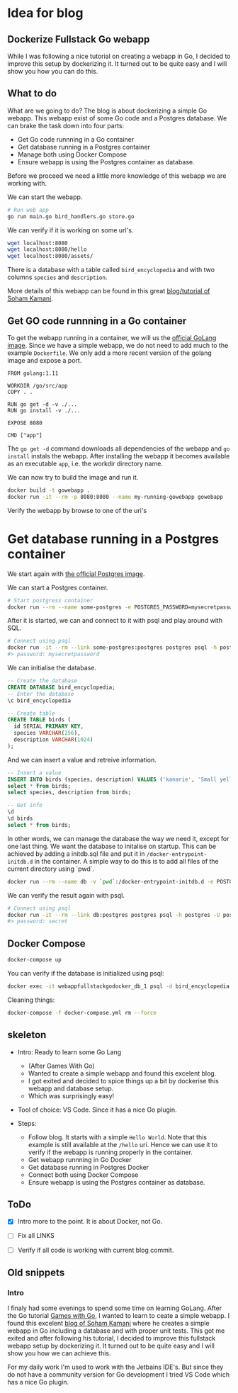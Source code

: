 # Idea for blog

## Dockerize Fullstack Go webapp

While I was following a nice tutorial on creating a webapp in Go, I decided to improve this setup by dockerizing it. It turned out to be quite easy and I will show you how you can do this.

## What to do

What are we going to do? The blog is about dockerizing a simple Go webapp. This webapp exist of some Go code and a Postgres database. We can brake the task down into four parts:

- Get Go code runnning in a Go container
- Get database running in a Postgres container
- Manage both using Docker Compose
- Ensure webapp is using the Postgres container as database.

Before we proceed we need a little more knowledge of this webapp we are working with.

We can start the webapp.

```bash
# Run web app
go run main.go bird_handlers.go store.go
```

We can verify if it is working on some url's.

```bash
wget localhost:8080
wget localhost:8080/hello
wget localhost:8080/assets/
```

There is a database with a table called `bird_encyclopedia` and with two columns `species` and `description`.

More details of this webapp can be found in this great [blog/tutorial of Soham Kamani](https://www.sohamkamani.com/blog/2017/09/13/how-to-build-a-web-application-in-golang/).

## Get GO code runnning in a Go container

To get the webapp running in a container, we will us the [official GoLang image](https://hub.docker.com/_/golang/). Since we have a simple webapp, we do not need to add much to the example `Dockerfile`. We only add a more recent version of the golang image and expose a port.

```docker
FROM golang:1.11

WORKDIR /go/src/app
COPY . .

RUN go get -d -v ./...
RUN go install -v ./...

EXPOSE 8080

CMD ["app"]
```

The `go get -d` command downloads all dependencies of the webapp and `go install` instals the webapp. After installing the webapp it becomes available as an executable `app`, i.e. the workdir directory name.

We can now try to build the image and run it.

```bash
docker build -t gowebapp .
docker run -it --rm -p 8080:8080 --name my-running-gowebapp gowebapp
```

Verify the webapp by browse to one of the uri's

# Get database running in a Postgres container

We start again with [the official Postgres image](https://hub.docker.com/_/postgres/).

We can start a Postgres container.

```bash
# Start postgress container
docker run --rm --name some-postgres -e POSTGRES_PASSWORD=mysecretpassword -d postgres
```

After it is started, we can and connect to it with psql and play around with SQL.

```bash
# Connect using psql
docker run -it --rm --link some-postgres:postgres postgres psql -h postgres -U postgres
#> password: mysecretpassword
```

We can initialise the database.

```sql
-- Create the database
CREATE DATABASE bird_encyclopedia;
-- Enter the database
\c bird_encyclopedia

-- Create table
CREATE TABLE birds (
  id SERIAL PRIMARY KEY,
  species VARCHAR(256),
  description VARCHAR(1024)
);
```

And we can insert a value and retreive information.

```sql
-- Insert a value
INSERT INTO birds (species, description) VALUES ('kanarie', 'Small yellow brid');
select * from birds;
select species, description from birds;

-- Get info
\d
\d birds
select * from birds;
```

In other words, we can manage the database the way we need it, except for one last thing. We want the database to initalise on startup. This can be achieved by adding a initdb.sql file and put it in `/docker-entrypoint-initdb.d` in the container. A simple way to do this is to add all files of the current directory using \`pwd\`.

```bash
docker run --rm --name db -v `pwd`:/docker-entrypoint-initdb.d -e POSTGRES_USER=postgres -e POSTGRES_PASSWORD=secret -e POSTGRES_DB=bird_encyclopedia -d postgres
```

We can verify the result again with psql.

```bash
# Connect using psql
docker run -it --rm --link db:postgres postgres psql -h postgres -U postgres bird_encyclopedia
#> password: secret
```

## Docker Compose

```bash
docker-compose up
```

You can verify if the database is initialized using psql:

```bash
docker exec -it webappfullstackgodocker_db_1 psql -d bird_encyclopedia -U postgres -c "select * from birds;"
```

Cleaning things:

```bash
docker-compose -f docker-compose.yml rm --force
```

## skeleton

- Intro: Ready to learn some Go Lang
  - (After Games With Go)
  - Wanted to create a simple webapp and found this excelent blog.
  - I got exited and decided to spice things up a bit by dockerise this webapp and database setup.
  - Which was surprisingly easy!

- Tool of choice: VS Code. Since it has a nice Go plugin.

- Steps:
  - Follow blog. It starts with a simple `Hello World`. Note that this example is still available at the `/hello` uri. Hence we can use it to verify if the webapp is running properly in the container.
  - Get webapp runnning in Go Docker
  - Get database running in Postgres Docker
  - Connect both using Docker Compose
  - Ensure webapp is using the Postgres container as database.


## ToDo
- [x] Intro more to the point. It is about Docker, not Go.
- [ ] Fix all LINKS
- [ ] Verify if all code is working with current blog commit.


## Old snippets

### Intro

I finaly had some evenings to spend some time on learning GoLang. After the Go tutorial [Games with Go](link), I wanted to learn to ceate a simple webapp. I found this excelent [blog of Soham Kamani](https://www.sohamkamani.com/blog/2017/09/13/how-to-build-a-web-application-in-golang/) where he creates a simple webapp in Go including a database and with proper unit tests. This got me exited and after following his tutorial, I decided to improve this fullstack webapp setup by dockerizing it. It turned out to be quite easy and I will show you how we can achieve this.

For my daily work I'm used to work with the Jetbains IDE's. But since they do not have a community version for Go development I tried VS Code which has a nice Go plugin.

